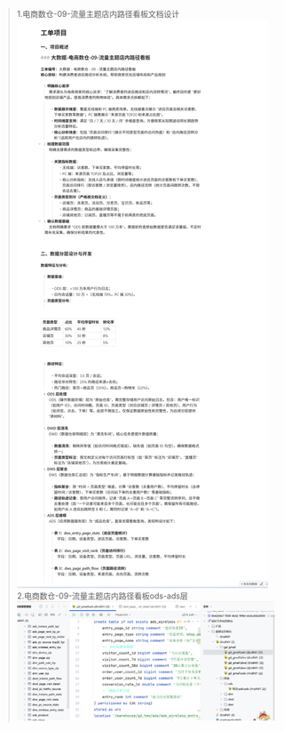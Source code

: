 >1.电商数仓-09-流量主题店内路径看板文档设计
> ![img_1.png](img_1.png)
> 2.电商数仓-09-流量主题店内路径看板ods-ads层
> ![img.png](img.png)
